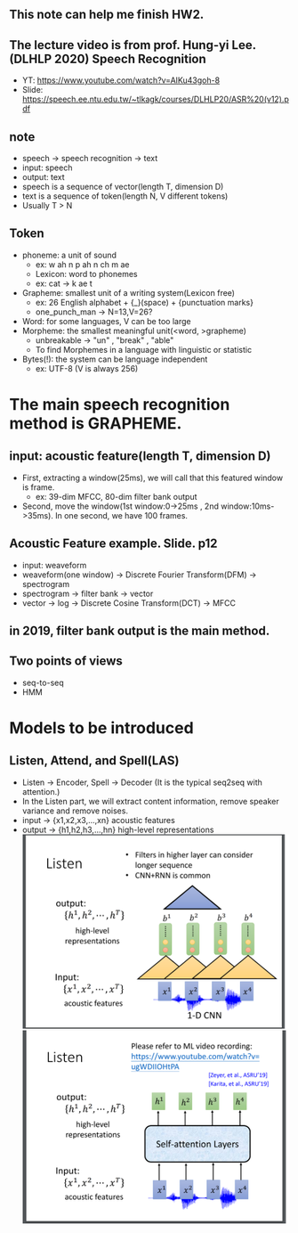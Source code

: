 ## This note can help me finish HW2.  

## The lecture video is from prof. Hung-yi Lee.(DLHLP 2020) Speech Recognition  

  * YT: https://www.youtube.com/watch?v=AIKu43goh-8  
  * Slide: https://speech.ee.ntu.edu.tw/~tlkagk/courses/DLHLP20/ASR%20(v12).pdf  

## note  

  * speech -> speech recognition -> text  
  * input: speech  
  * output: text  
  * speech is a sequence of vector(length T, dimension D)  
  * text is a sequence of token(length N, V different tokens)  
  * Usually T > N  

## Token  

  * phoneme: a unit of sound  
    * ex: w ah n p ah n ch m ae  
    * Lexicon: word to phonemes  
    * ex: cat -> k ae t  
  * Grapheme: smallest unit of a writing system(Lexicon free)  
    * ex: 26 English alphabet + {_}(space) + {punctuation marks}  
    * one_punch_man -> N=13,V=26?  
  * Word: for some languages, V can be too large  
  * Morpheme: the smallest meaningful unit(<word, >grapheme)  
    * unbreakable -> "un" , "break" , "able"  
    * To find Morphemes in a language with linguistic or statistic  
  * Bytes(!): the system can be language independent  
    * ex: UTF-8 (V is always 256)  

# The main speech recognition method is GRAPHEME. #  

## input: acoustic feature(length T, dimension D)  

  * First, extracting a window(25ms), we will call that this featured window is frame.  
    * ex: 39-dim MFCC, 80-dim filter bank output  
  * Second, move the window(1st window:0->25ms , 2nd window:10ms->35ms). In one second, we have 100 frames.  

## Acoustic Feature example. Slide. p12  

  * input: weaveform  
  * weaveform(one window) -> Discrete Fourier Transform(DFM) -> spectrogram  
  * spectrogram -> filter bank -> vector  
  * vector -> log -> Discrete Cosine Transform(DCT) -> MFCC  

## in 2019, filter bank output is the main method.  
## Two points of views  
 
 * seq-to-seq  
 * HMM  

# Models to be introduced #  

## Listen, Attend, and Spell(LAS)  

 * Listen -> Encoder, Spell -> Decoder (It is the typical seq2seq with attention.)  
 * In the Listen part, we will extract content information, remove speaker variance and remove noises.  
 * input -> {x1,x2,x3,...,xn} acoustic features  
 * output -> {h1,h2,h3,...,hn} high-level representations  
 ![Image of Yaktocat](https://github.com/ting-chih/NTU-ML2021spring/blob/main/image/listen(CNNRNN).png)
 ![Image of Yaktocat](https://github.com/ting-chih/NTU-ML2021spring/blob/main/image/listen(selfattention).png)
